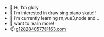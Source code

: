 - 👋 Hi, I’m glory
- 👀 I’m interested in draw sing piano skate!!
- 🌱 I’m currently learning rn,vue3,node and...
- 💞️ want to learn more!
- 📫 g1282840577@163.com

<!---
gaoyue-a/gaoyue-a is a ✨ special ✨ repository because its `README.md` (this file) appears on your GitHub profile.
You can click the Preview link to take a look at your changes.
--->
